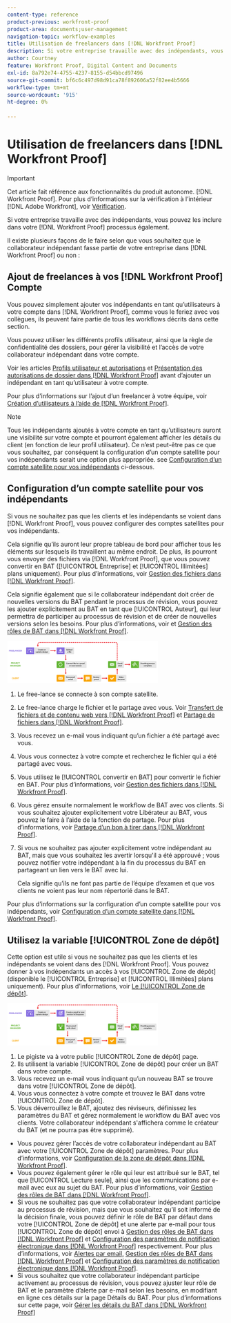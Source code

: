 ```yaml
---
content-type: reference
product-previous: workfront-proof
product-area: documents;user-management
navigation-topic: workflow-examples
title: Utilisation de freelancers dans [!DNL Workfront Proof]
description: Si votre entreprise travaille avec des indépendants, vous pouvez les inclure dans votre [!DNL Workfront Proof] processus également.
author: Courtney
feature: Workfront Proof, Digital Content and Documents
exl-id: 8a792e74-4755-4237-8155-d54bbcd97496
source-git-commit: bf6c6c497d98d91ca78f892606a52f82ee4b5666
workflow-type: tm+mt
source-wordcount: '915'
ht-degree: 0%

---
```


# Utilisation de freelancers dans [!DNL Workfront Proof]

>[!IMPORTANT]
>
>Cet article fait référence aux fonctionnalités du produit autonome. [!DNL Workfront Proof]. Pour plus d’informations sur la vérification à l’intérieur [!DNL Adobe Workfront], voir [Vérification](../../../review-and-approve-work/proofing/proofing.md).

Si votre entreprise travaille avec des indépendants, vous pouvez les inclure dans votre [!DNL Workfront Proof] processus également.

Il existe plusieurs façons de le faire selon que vous souhaitez que le collaborateur indépendant fasse partie de votre entreprise dans [!DNL Workfront Proof] ou non :

## Ajout de freelances à vos [!DNL Workfront Proof] Compte

Vous pouvez simplement ajouter vos indépendants en tant qu’utilisateurs à votre compte dans [!DNL Workfront Proof], comme vous le feriez avec vos collègues, ils peuvent faire partie de tous les workflows décrits dans cette section.

Vous pouvez utiliser les différents profils utilisateur, ainsi que la règle de confidentialité des dossiers, pour gérer la visibilité et l’accès de votre collaborateur indépendant dans votre compte.

Voir les articles  [Profils utilisateur et autorisations](https://support.workfront.com/hc/https://support.workfront.com/hc/en-us/articles/115004087428-User-profiles-and-permissions) et [Présentation des autorisations de dossier dans [!DNL Workfront Proof]](../../../workfront-proof/wp-work-proofsfiles/organize-your-work/folder-permissions.md) avant d’ajouter un indépendant en tant qu’utilisateur à votre compte.

Pour plus d’informations sur l’ajout d’un freelancer à votre équipe, voir [Création d’utilisateurs à l’aide de [!DNL Workfront Proof]](../../../workfront-proof/wp-mnguserscontacts/users/create-users.md).

>[!NOTE]
>
>Tous les indépendants ajoutés à votre compte en tant qu’utilisateurs auront une visibilité sur votre compte et pourront également afficher les détails du client (en fonction de leur profil utilisateur). Ce n’est peut-être pas ce que vous souhaitez, par conséquent la configuration d’un compte satellite pour vos indépendants serait une option plus appropriée. see [Configuration d’un compte satellite pour vos indépendants](https://support.workfront.com/knowledge/articles/115004259868/en-us?brand_id=662728&amp;return_to=%2Fhc%2Fen-us%2Farticles%2F115004259868#Option-B---set-up-a-satellite-account-for-your-freelancers) ci-dessous.

## Configuration d’un compte satellite pour vos indépendants

Si vous ne souhaitez pas que les clients et les indépendants se voient dans [!DNL Workfront Proof], vous pouvez configurer des comptes satellites pour vos indépendants.

Cela signifie qu’ils auront leur propre tableau de bord pour afficher tous les éléments sur lesquels ils travaillent au même endroit. De plus, ils pourront vous envoyer des fichiers via [!DNL Workfront Proof], que vous pouvez convertir en BAT ([!UICONTROL Entreprise] et [!UICONTROL Illimitées] plans uniquement). Pour plus d’informations, voir [Gestion des fichiers dans [!DNL Workfront Proof]](../../../workfront-proof/wp-work-proofsfiles/manage-your-work/manage-files.md).

Cela signifie également que si le collaborateur indépendant doit créer de nouvelles versions du BAT pendant le processus de révision, vous pouvez les ajouter explicitement au BAT en tant que [!UICONTROL Auteur], qui leur permettra de participer au processus de révision et de créer de nouvelles versions selon les besoins. Pour plus d’informations, voir et [Gestion des rôles de BAT dans [!DNL Workfront Proof]](../../../workfront-proof/wp-work-proofsfiles/share-proofs-and-files/manage-proof-roles.md).

![freelancers_-_option_B.png](assets/freelancers---option-b-350x98.png)

1. Le free-lance se connecte à son compte satellite.
1. Le free-lance charge le fichier et le partage avec vous. Voir [Transfert de fichiers et de contenu web vers [!DNL Workfront Proof]](../../../workfront-proof/wp-work-proofsfiles/create-proofs-and-files/upload-files-web-content.md) et [Partage de fichiers dans [!DNL Workfront Proof]](../../../workfront-proof/wp-work-proofsfiles/share-proofs-and-files/share-files.md).

1. Vous recevez un e-mail vous indiquant qu’un fichier a été partagé avec vous.
1. Vous vous connectez à votre compte et recherchez le fichier qui a été partagé avec vous.
1. Vous utilisez le [!UICONTROL convertir en BAT] pour convertir le fichier en BAT. Pour plus d’informations, voir [Gestion des fichiers dans [!DNL Workfront Proof]](../../../workfront-proof/wp-work-proofsfiles/manage-your-work/manage-files.md).
1. Vous gérez ensuite normalement le workflow de BAT avec vos clients. Si vous souhaitez ajouter explicitement votre Libérateur au BAT, vous pouvez le faire à l’aide de la fonction de partage. Pour plus d’informations, voir [Partage d’un bon à tirer dans [!DNL Workfront Proof]](../../../workfront-proof/wp-work-proofsfiles/share-proofs-and-files/share-proof.md).
1. Si vous ne souhaitez pas ajouter explicitement votre indépendant au BAT, mais que vous souhaitez les avertir lorsqu&#39;il a été approuvé ; vous pouvez notifier votre indépendant à la fin du processus du BAT en partageant un lien vers le BAT avec lui.

   Cela signifie qu’ils ne font pas partie de l’équipe d’examen et que vos clients ne voient pas leur nom répertorié dans le BAT.

Pour plus d’informations sur la configuration d’un compte satellite pour vos indépendants, voir  [Configuration d’un compte satellite dans [!DNL Workfront Proof]](../../../workfront-proof/wp-acct-admin/satellite-accounts/configure-sat-acct-in-wp.md).

## Utilisez la variable [!UICONTROL Zone de dépôt]

Cette option est utile si vous ne souhaitez pas que les clients et les indépendants se voient dans des [!DNL Workfront Proof]. Vous pouvez donner à vos indépendants un accès à vos [!UICONTROL Zone de dépôt] (disponible le [!UICONTROL Entreprise] et [!UICONTROL Illimitées] plans uniquement). Pour plus d’informations, voir [Le [!UICONTROL Zone de dépôt]](../../../workfront-proof/wp-work-proofsfiles/create-proofs-and-files/dropzone.md).

![freelancers_-_option_C_-_dropzone.png](assets/freelancers---option-c---dropzone-350x98.png)

1. Le pigiste va à votre public [!UICONTROL Zone de dépôt] page.
1. Ils utilisent la variable [!UICONTROL Zone de dépôt] pour créer un BAT dans votre compte.
1. Vous recevez un e-mail vous indiquant qu’un nouveau BAT se trouve dans votre [!UICONTROL Zone de dépôt].
1. Vous vous connectez à votre compte et trouvez le BAT dans votre [!UICONTROL Zone de dépôt].
1. Vous déverrouillez le BAT, ajoutez des réviseurs, définissez les paramètres du BAT et gérez normalement le workflow du BAT avec vos clients. Votre collaborateur indépendant s&#39;affichera comme le créateur du BAT (et ne pourra pas être supprimé).

* Vous pouvez gérer l’accès de votre collaborateur indépendant au BAT avec votre [!UICONTROL Zone de dépôt] paramètres. Pour plus d’informations, voir [Configuration de la zone de dépôt dans [!DNL Workfront Proof]](../../../workfront-proof/wp-acct-admin/account-settings/configure-dropzone-in-wp.md).
* Vous pouvez également gérer le rôle qui leur est attribué sur le BAT, tel que [!UICONTROL Lecture seule], ainsi que les communications par e-mail avec eux au sujet du BAT. Pour plus d’informations, voir [Gestion des rôles de BAT dans [!DNL Workfront Proof]](../../../workfront-proof/wp-work-proofsfiles/share-proofs-and-files/manage-proof-roles.md).
* Si vous ne souhaitez pas que votre collaborateur indépendant participe au processus de révision, mais que vous souhaitez qu’il soit informé de la décision finale, vous pouvez définir le rôle de BAT par défaut dans votre [!UICONTROL Zone de dépôt] et une alerte par e-mail pour tous [!UICONTROL Zone de dépôt] envoi à [Gestion des rôles de BAT dans [!DNL Workfront Proof]](../../../workfront-proof/wp-work-proofsfiles/share-proofs-and-files/manage-proof-roles.md) et [Configuration des paramètres de notification électronique dans [!DNL Workfront Proof]](../../../workfront-proof/wp-emailsntfctns/email-alerts/config-email-notification-settings-wp.md) respectivement. Pour plus d’informations, voir [Alertes par email,](https://support.workfront.com/hc/en-us/sections/115000911867-Email-alerts) [Gestion des rôles de BAT dans [!DNL Workfront Proof]](../../../workfront-proof/wp-work-proofsfiles/share-proofs-and-files/manage-proof-roles.md) et [Configuration des paramètres de notification électronique dans [!DNL Workfront Proof]](../../../workfront-proof/wp-emailsntfctns/email-alerts/config-email-notification-settings-wp.md).
* Si vous souhaitez que votre collaborateur indépendant participe activement au processus de révision, vous pouvez ajuster leur rôle de BAT et le paramètre d’alerte par e-mail selon les besoins, en modifiant en ligne ces détails sur la page Détails du BAT. Pour plus d’informations sur cette page, voir [Gérer les détails du BAT dans [!DNL Workfront Proof]](../../../workfront-proof/wp-work-proofsfiles/manage-your-work/manage-proof-details.md)
